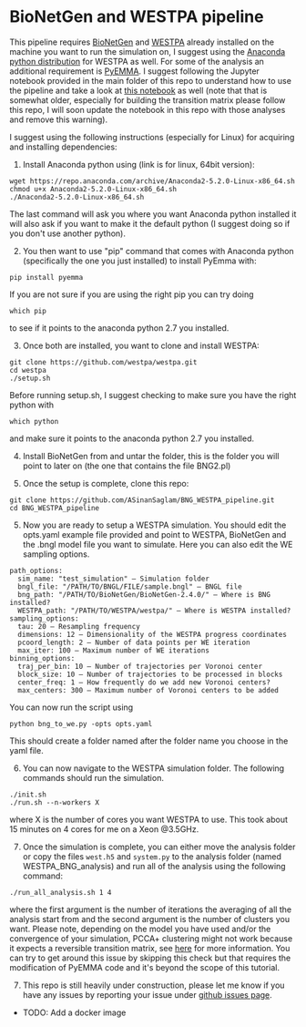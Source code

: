 # BioNetGen and WESTPA pipeline

This pipeline requires [BioNetGen](https://www.csb.pitt.edu/Faculty/Faeder/?page_id=409) and [WESTPA](https://github.com/westpa/westpa) already installed on the machine you want to run the simulation on, I suggest using the [Anaconda python distribution](https://www.anaconda.com/download/) for WESTPA as well. For some of the analysis an additional requirement is [PyEMMA](http://emma-project.org/latest/). I suggest following the Jupyter notebook provided in the main folder of this repo to understand how to use the pipeline and take a look at [this notebook](https://github.com/ASinanSaglam/WESTPA_Workshop_2018_Saglam/blob/master/analysis/analysis.ipynb) as well (note that that is somewhat older, especially for building the transition matrix please follow this repo, I will soon update the notebook in this repo with those analyses and remove this warning).
  
I suggest using the following instructions (especially for Linux) for acquiring and installing dependencies: 

1. Install Anaconda python using (link is for linux, 64bit version):
```
wget https://repo.anaconda.com/archive/Anaconda2-5.2.0-Linux-x86_64.sh
chmod u+x Anaconda2-5.2.0-Linux-x86_64.sh
./Anaconda2-5.2.0-Linux-x86_64.sh
```
The last command will ask you where you want Anaconda python installed it will also ask if you want to make it the default python (I suggest doing so if you don't use another python). 

2. You then want to use "pip" command that comes with Anaconda python (specifically the one you just installed) to install PyEmma with:
```
pip install pyemma
```
If you are not sure if you are using the right pip you can try doing
```
which pip
```
to see if it points to the anaconda python 2.7 you installed.

3. Once both are installed, you want to clone and install WESTPA:
```
git clone https://github.com/westpa/westpa.git
cd westpa
./setup.sh
```
Before running setup.sh, I suggest checking to make sure you have the right python with
```
which python
```
and make sure it points to the anaconda python 2.7 you installed.

4. Install BioNetGen from and untar the folder, this is the folder you will point to later on (the one that contains the file BNG2.pl)

5. Once the setup is complete, clone this repo:
```
git clone https://github.com/ASinanSaglam/BNG_WESTPA_pipeline.git
cd BNG_WESTPA_pipeline
```

5. Now you are ready to setup a WESTPA simulation. You should edit the opts.yaml example file provided and point to WESTPA, BioNetGen and the .bngl model file you want to simulate. Here you can also edit the WE sampling options. 

```
path_options:
  sim_name: "test_simulation" – Simulation folder 
  bngl_file: "/PATH/TO/BNGL/FILE/sample.bngl" – BNGL file 
  bng_path: "/PATH/TO/BioNetGen/BioNetGen-2.4.0/" – Where is BNG installed? 
  WESTPA_path: "/PATH/TO/WESTPA/westpa/" – Where is WESTPA installed?
sampling_options:
  tau: 20 – Resampling frequency
  dimensions: 12 – Dimensionality of the WESTPA progress coordinates
  pcoord_length: 2 – Number of data points per WE iteration
  max_iter: 100 – Maximum number of WE iterations
binning_options: 
  traj_per_bin: 10 – Number of trajectories per Voronoi center
  block_size: 10 – Number of trajectories to be processed in blocks
  center_freq: 1 – How frequently do we add new Voronoi centers?
  max_centers: 300 – Maximum number of Voronoi centers to be added
```
You can now run the script using

```
python bng_to_we.py -opts opts.yaml
```

This should create a folder named after the folder name you choose in the yaml file. 

6. You can now navigate to the WESTPA simulation folder. The following commands should run the simulation. 

```
./init.sh
./run.sh --n-workers X
```
where X is the number of cores you want WESTPA to use. This took about 15 minutes on 4 cores for me on a Xeon @3.5GHz. 

7. Once the simulation is complete, you can either move the analysis folder or copy the files ```west.h5``` and ```system.py``` to the analysis folder (named WESTPA_BNG_analysis) and run all of the analysis using the following command: 

```
./run_all_analysis.sh 1 4
```

where the first argument is the number of iterations the averaging of all the analysis start from and the second argument is the number of clusters you want. Please note, depending on the model you have used and/or the convergence of your simulation, PCCA+ clustering might not work because it expects a reversible transition matrix, see [here](http://www.emma-project.org/v2.4/api/generated/pyemma.msm.PCCA.html) for more information. You can try to get around this issue by skipping this check but that requires the modification of PyEMMA code and it's beyond the scope of this tutorial.

7. This repo is still heavily under construction, please let me know if you have any issues by reporting your issue under [github issues page](https://github.com/ASinanSaglam/BNG_WESTPA_pipeline/issues).

* TODO: Add a docker image
